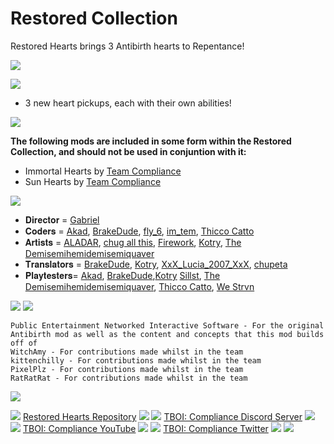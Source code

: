 # Restored Collection
Restored Hearts brings 3 Antibirth hearts to Repentance!

![](https://i.imgur.com/fu8tO7l.png)

![](https://i.imgur.com/2nl7gVV.png)

- 3 new heart pickups, each with their own abilities!

![](https://i.imgur.com/4wDKe1V.png)

**The following mods are included in some form within the Restored Collection, and should not be used in conjuntion with it:**
- Immortal Hearts by [Team Compliance](https://steamcommunity.com/profiles/76561198374458982)
- Sun Hearts by [Team Compliance](https://steamcommunity.com/profiles/76561198374458982)

![](https://i.imgur.com/SK84PpX.png)

- 𝐃𝐢𝐫𝐞𝐜𝐭𝐨𝐫 = [Gabriel](https://steamcommunity.com/profiles/76561198170829227)
- 𝐂𝐨𝐝𝐞𝐫𝐬 = [Akad](https://steamcommunity.com/profiles/76561198858875349), [BrakeDude](https://steamcommunity.com/id/brakedude), [fly_6](https://steamcommunity.com/id/fly_6), [im_tem](https://steamcommunity.com/id/im_tem), [Thicco Catto](https://steamcommunity.com/profiles/76561198330371330)
- 𝐀𝐫𝐭𝐢𝐬𝐭𝐬 = [ALADAR](https://steamcommunity.com/profiles/76561199054232018), [chug all this](https://steamcommunity.com/id/hoofuccingboyherewego), [Firework](https://steamcommunity.com/id/Mattzilla1919), [Kotry](https://steamcommunity.com/profiles/76561198813796283), [The Demisemihemidemisemiquaver](https://steamcommunity.com/id/funnynotename)
- 𝐓𝐫𝐚𝐧𝐬𝐥𝐚𝐭𝐨𝐫𝐬 = [BrakeDude](https://steamcommunity.com/id/brakedude), [Kotry](https://steamcommunity.com/profiles/76561198813796283), [XxX_Lucia_2007_XxX](https://steamcommunity.com/id/luciaprogamer), [chupeta](https://steamcommunity.com/profiles/76561199116410592)
- 𝐏𝐥𝐚𝐲𝐭𝐞𝐬𝐭𝐞𝐫𝐬= [Akad](https://steamcommunity.com/profiles/76561198858875349),  [BrakeDude](https://steamcommunity.com/id/brakedude),[Kotry](https://steamcommunity.com/profiles/76561198813796283) [Sillst](https://steamcommunity.com/profiles/76561198374458982), [The Demisemihemidemisemiquaver](https://steamcommunity.com/id/funnynotename), [Thicco Catto](https://steamcommunity.com/profiles/76561198330371330), [We Strvn](https://steamcommunity.com/id/We_Strvn)

![](https://i.imgur.com/SlXbHql.png) ![](https://i.imgur.com/xd2eafr.png)
```
Public Entertainment Networked Interactive Software - For the original Antibirth mod as well as the content and concepts that this mod builds off of
WitchAmy - For contributions made whilst in the team
kittenchilly - For contributions made whilst in the team
PixelPlz - For contributions made whilst in the team
RatRatRat - For contributions made whilst in the team
```

![](https://i.imgur.com/EDucsdc.png)

![](https://i.imgur.com/OZNWMCq.png) [Restored Hearts Repository](https://github.com/Team-Compliance/RestoredHearts) ![](https://i.imgur.com/OZNWMCq.png)
![](https://i.imgur.com/xK4Mor0.png) [TBOI: Compliance Discord Server](https://discord.gg/GdVnkV4Gwj) ![](https://i.imgur.com/xK4Mor0.png)
![](https://i.imgur.com/GmVPmG0.png) [TBOI: Compliance YouTube](https://www.youtube.com/channel/UCEdAioGltx_hOsyDW57nvSw/featured) ![](https://i.imgur.com/GmVPmG0.png)
![](https://i.imgur.com/jBFg02x.png) [TBOI: Compliance Twitter](https://twitter.com/ComplianceMods) ![](https://i.imgur.com/jBFg02x.png)
![](https://i.imgur.com/MTKQKCX.png)
